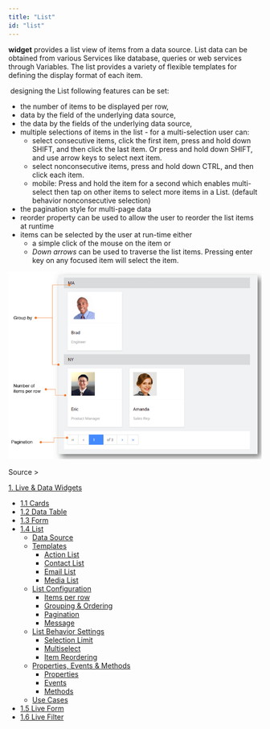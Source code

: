 ```yaml
---
title: "List"
id: "list"
---
```


**widget** provides a list view of items from a data source. List data can be obtained from various Services like database, queries or web services through Variables. The list provides a variety of flexible templates for defining the display format of each item.

 designing the List following features can be set:

- the number of items to be displayed per row,
- data by the field of the underlying data source,
- the data by the fields of the underlying data source,
- multiple selections of items in the list - for a multi-selection user can:
    - select consecutive items, click the first item, press and hold down SHIFT, and then click the last item. Or press and hold down SHIFT, and use arrow keys to select next item.
    - select nonconsecutive items, press and hold down CTRL, and then click each item.
    - mobile: Press and hold the item for a second which enables multi-select then tap on other items to select more items in a List. (default behavior nonconsecutive selection)
- the pagination style for multi-page data
- reorder property can be used to allow the user to reorder the list items at runtime
- items can be selected by the user at run-time either
    - a simple click of the mouse on the item or
    - _Down arrows_ can be used to traverse the list items. Pressing enter key on any focused item will select the item.

[![](../assets/LL_Features.png)](../assets/LL_Features.png)

Source >

[1\. Live & Data Widgets](/learn/app-development/widgets/widget-library/#data-live)

- [1.1 Cards](/learn/app-development/widgets/datalive/cards/)
- [1.2 Data Table](/learn/app-development/widgets/datalive/data-table/)
- [1.3 Form](/learn/app-development/widgets/datalive/form/)
- [1.4 List](/learn/app-development/widgets/datalive/list/)
    - [Data Source](/learn/app-development/widgets/datalive/list/list-data-source/)
    - [Templates](/learn/app-development/widgets/datalive/list/list-templates/)
        - [Action List](/learn/app-development/widgets/datalive/list/list-templates/#action-list)
        - [Contact List](/learn/app-development/widgets/datalive/list/list-templates/#contact-list)
        - [Email List](/learn/app-development/widgets/datalive/list/list-templates/#email-list)
        - [Media List](/learn/app-development/widgets/datalive/list/list-templates/#media-list)
    - [List Configuration](/learn/app-development/widgets/datalive/list/configuration/)
        - [Items per row](/learn/app-development/widgets/datalive/list/configuration/#items-per-row)
        - [Grouping & Ordering](/learn/app-development/widgets/datalive/list/configuration/#grouping-ordering)
        - [Pagination](/learn/app-development/widgets/datalive/list/configuration/#pagin)
        - [Message](/learn/app-development/widgets/datalive/list/configuration/#message)
    - [List Behavior Settings](/learn/app-development/widgets/datalive/list/behavior-settings/)
        - [Selection Limit](/learn/app-development/widgets/datalive/list/behavior-settings/#selection-limit)
        - [Multiselect](/learn/app-development/widgets/datalive/list/behavior-settings/#multiselect)
        - [Item Reordering](/learn/app-development/widgets/datalive/list/behavior-settings/#item-reordering)
    - [Properties, Events & Methods](/learn/app-development/widgets/datalive/list/list-properties-events-methods/)
        - [Properties](/learn/app-development/widgets/datalive/list/list-properties-events-methods/#properties)
        - [Events](/learn/app-development/widgets/datalive/list/list-properties-events-methods/#events)
        - [Methods](/learn/app-development/widgets/datalive/list/list-properties-events-methods/#methods)
    - [Use Cases](/learn/app-development/widgets/datalive/list/list-use-cases)
- [1.5 Live Form](/learn/app-development/widgets/datalive/live-form/)
- [1.6 Live Filter](/learn/app-development/widgets/datalive/live-filter/)
